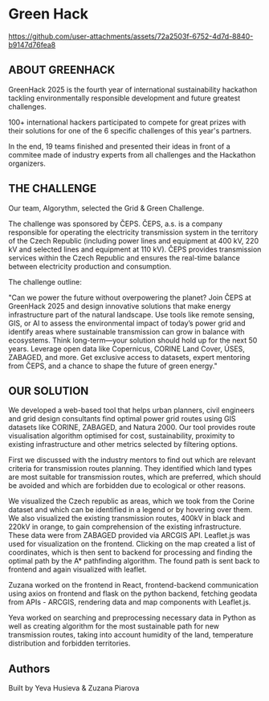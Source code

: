 # Green Hack

https://github.com/user-attachments/assets/72a2503f-6752-4d7d-8840-b9147d76fea8

## ABOUT GREENHACK

GreenHack 2025 is the fourth year of international sustainability hackathon tackling environmentally responsible development and future greatest challenges.

100+ international hackers participated to compete for great prizes with their solutions for one of the 6 specific challenges of this year's partners.

In the end, 19 teams finished and presented their ideas in front of a commitee made of industry experts from all challenges and the Hackathon organizers.

## THE CHALLENGE

Our team, Algorythm, selected the Grid & Green Challenge.

The challenge was sponsored by ČEPS. ČEPS, a.s. is a company responsible for operating the electricity transmission system in the territory of the Czech Republic (including power lines and equipment at 400 kV, 220 kV and selected lines and equipment at 110 kV). ČEPS provides transmission services within the Czech Republic and ensures the real-time balance between electricity production and consumption.

The challenge outline:

"Can we power the future without overpowering the planet? Join ČEPS at GreenHack 2025 and design innovative solutions that make energy infrastructure part of the natural landscape. Use tools like remote sensing, GIS, or AI to assess the environmental impact of today’s power grid and identify areas where sustainable transmission can grow in balance with ecosystems. Think long-term—your solution should hold up for the next 50 years. Leverage open data like Copernicus, CORINE Land Cover, ÚSES, ZABAGED, and more. Get exclusive access to datasets, expert mentoring from ČEPS, and a chance to shape the future of green energy."

## OUR SOLUTION

We developed a web-based tool that helps urban planners, civil engineers and grid design consultants find optimal power grid routes using GIS datasets like CORINE, ZABAGED, and Natura 2000. Our tool provides route visualisation algorithm optimised for cost, sustainability, proximity to existing infrastructure and other metrics selected by filtering options.

First we discussed with the industry mentors to find out which are relevant criteria for transmission routes planning. They identified which land types are most suitable for transmission routes, which are preferred, which should be avoided and which are forbidden due to ecological or other reasons.

We visualized the Czech republic as areas, which we took from the Corine dataset and which can be identified in a legend or by hovering over them. We also visualized the existing transmission routes, 400kV in black and 220kV in orange, to gain comprehension of the existing infrastructure. These data were from ZABAGED provided via ARCGIS API. Leaflet.js was used for visualization on the frontend. Clicking on the map created a list of coordinates, which is then sent to backend for processing and finding the optimal path by the A* pathfinding algorithm. The found path is sent back to frontend and again visualized with leaflet.

Zuzana worked on the frontend in React, frontend-backend communication using axios on frontend and flask on the python backend, fetching geodata from APIs - ARCGIS, rendering data and map components with Leaflet.js.

Yeva worked on searching and preprocessing necessary data in Python as well as creating algorithm for the most sustainable path for new transmission routes, taking into account humidity of the land, temperature distribution and forbidden territories.

## Authors

Built by Yeva Husieva & Zuzana Piarova
